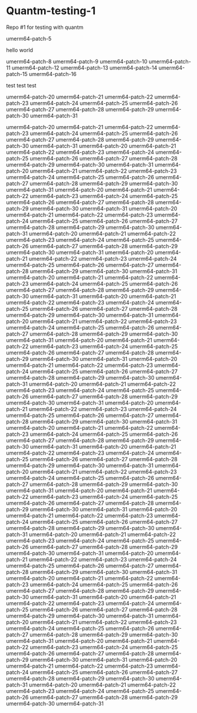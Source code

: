 # Quantm-testing-1
Repo #1 for testing with quantm

umerm64-patch-5

hello
world

umerm64-patch-8
umerm64-patch-9
umerm64-patch-10
umerm64-patch-11
umerm64-patch-12
umerm64-patch-13
umerm64-patch-14
umerm64-patch-15
umerm64-patch-16

test
test
test

umerm64-patch-20
umerm64-patch-21
umerm64-patch-22
umerm64-patch-23
umerm64-patch-24
umerm64-patch-25
umerm64-patch-26
umerm64-patch-27
umerm64-patch-28
umerm64-patch-29
umerm64-patch-30
umerm64-patch-31



umerm64-patch-20
umerm64-patch-21
umerm64-patch-22
umerm64-patch-23
umerm64-patch-24
umerm64-patch-25
umerm64-patch-26
umerm64-patch-27
umerm64-patch-28
umerm64-patch-29
umerm64-patch-30
umerm64-patch-31
umerm64-patch-20
umerm64-patch-21
umerm64-patch-22
umerm64-patch-23
umerm64-patch-24
umerm64-patch-25
umerm64-patch-26
umerm64-patch-27
umerm64-patch-28
umerm64-patch-29
umerm64-patch-30
umerm64-patch-31
umerm64-patch-20
umerm64-patch-21
umerm64-patch-22
umerm64-patch-23
umerm64-patch-24
umerm64-patch-25
umerm64-patch-26
umerm64-patch-27
umerm64-patch-28
umerm64-patch-29
umerm64-patch-30
umerm64-patch-31
umerm64-patch-20
umerm64-patch-21
umerm64-patch-22
umerm64-patch-23
umerm64-patch-24
umerm64-patch-25
umerm64-patch-26
umerm64-patch-27
umerm64-patch-28
umerm64-patch-29
umerm64-patch-30
umerm64-patch-31
umerm64-patch-20
umerm64-patch-21
umerm64-patch-22
umerm64-patch-23
umerm64-patch-24
umerm64-patch-25
umerm64-patch-26
umerm64-patch-27
umerm64-patch-28
umerm64-patch-29
umerm64-patch-30
umerm64-patch-31
umerm64-patch-20
umerm64-patch-21
umerm64-patch-22
umerm64-patch-23
umerm64-patch-24
umerm64-patch-25
umerm64-patch-26
umerm64-patch-27
umerm64-patch-28
umerm64-patch-29
umerm64-patch-30
umerm64-patch-31
umerm64-patch-20
umerm64-patch-21
umerm64-patch-22
umerm64-patch-23
umerm64-patch-24
umerm64-patch-25
umerm64-patch-26
umerm64-patch-27
umerm64-patch-28
umerm64-patch-29
umerm64-patch-30
umerm64-patch-31
umerm64-patch-20
umerm64-patch-21
umerm64-patch-22
umerm64-patch-23
umerm64-patch-24
umerm64-patch-25
umerm64-patch-26
umerm64-patch-27
umerm64-patch-28
umerm64-patch-29
umerm64-patch-30
umerm64-patch-31
umerm64-patch-20
umerm64-patch-21
umerm64-patch-22
umerm64-patch-23
umerm64-patch-24
umerm64-patch-25
umerm64-patch-26
umerm64-patch-27
umerm64-patch-28
umerm64-patch-29
umerm64-patch-30
umerm64-patch-31
umerm64-patch-20
umerm64-patch-21
umerm64-patch-22
umerm64-patch-23
umerm64-patch-24
umerm64-patch-25
umerm64-patch-26
umerm64-patch-27
umerm64-patch-28
umerm64-patch-29
umerm64-patch-30
umerm64-patch-31
umerm64-patch-20
umerm64-patch-21
umerm64-patch-22
umerm64-patch-23
umerm64-patch-24
umerm64-patch-25
umerm64-patch-26
umerm64-patch-27
umerm64-patch-28
umerm64-patch-29
umerm64-patch-30
umerm64-patch-31
umerm64-patch-20
umerm64-patch-21
umerm64-patch-22
umerm64-patch-23
umerm64-patch-24
umerm64-patch-25
umerm64-patch-26
umerm64-patch-27
umerm64-patch-28
umerm64-patch-29
umerm64-patch-30
umerm64-patch-31
umerm64-patch-20
umerm64-patch-21
umerm64-patch-22
umerm64-patch-23
umerm64-patch-24
umerm64-patch-25
umerm64-patch-26
umerm64-patch-27
umerm64-patch-28
umerm64-patch-29
umerm64-patch-30
umerm64-patch-31
umerm64-patch-20
umerm64-patch-21
umerm64-patch-22
umerm64-patch-23
umerm64-patch-24
umerm64-patch-25
umerm64-patch-26
umerm64-patch-27
umerm64-patch-28
umerm64-patch-29
umerm64-patch-30
umerm64-patch-31
umerm64-patch-20
umerm64-patch-21
umerm64-patch-22
umerm64-patch-23
umerm64-patch-24
umerm64-patch-25
umerm64-patch-26
umerm64-patch-27
umerm64-patch-28
umerm64-patch-29
umerm64-patch-30
umerm64-patch-31
umerm64-patch-20
umerm64-patch-21
umerm64-patch-22
umerm64-patch-23
umerm64-patch-24
umerm64-patch-25
umerm64-patch-26
umerm64-patch-27
umerm64-patch-28
umerm64-patch-29
umerm64-patch-30
umerm64-patch-31
umerm64-patch-20
umerm64-patch-21
umerm64-patch-22
umerm64-patch-23
umerm64-patch-24
umerm64-patch-25
umerm64-patch-26
umerm64-patch-27
umerm64-patch-28
umerm64-patch-29
umerm64-patch-30
umerm64-patch-31
umerm64-patch-20
umerm64-patch-21
umerm64-patch-22
umerm64-patch-23
umerm64-patch-24
umerm64-patch-25
umerm64-patch-26
umerm64-patch-27
umerm64-patch-28
umerm64-patch-29
umerm64-patch-30
umerm64-patch-31
umerm64-patch-20
umerm64-patch-21
umerm64-patch-22
umerm64-patch-23
umerm64-patch-24
umerm64-patch-25
umerm64-patch-26
umerm64-patch-27
umerm64-patch-28
umerm64-patch-29
umerm64-patch-30
umerm64-patch-31
umerm64-patch-20
umerm64-patch-21
umerm64-patch-22
umerm64-patch-23
umerm64-patch-24
umerm64-patch-25
umerm64-patch-26
umerm64-patch-27
umerm64-patch-28
umerm64-patch-29
umerm64-patch-30
umerm64-patch-31
umerm64-patch-20
umerm64-patch-21
umerm64-patch-22
umerm64-patch-23
umerm64-patch-24
umerm64-patch-25
umerm64-patch-26
umerm64-patch-27
umerm64-patch-28
umerm64-patch-29
umerm64-patch-30
umerm64-patch-31
umerm64-patch-20
umerm64-patch-21
umerm64-patch-22
umerm64-patch-23
umerm64-patch-24
umerm64-patch-25
umerm64-patch-26
umerm64-patch-27
umerm64-patch-28
umerm64-patch-29
umerm64-patch-30
umerm64-patch-31
umerm64-patch-20
umerm64-patch-21
umerm64-patch-22
umerm64-patch-23
umerm64-patch-24
umerm64-patch-25
umerm64-patch-26
umerm64-patch-27
umerm64-patch-28
umerm64-patch-29
umerm64-patch-30
umerm64-patch-31
umerm64-patch-20
umerm64-patch-21
umerm64-patch-22
umerm64-patch-23
umerm64-patch-24
umerm64-patch-25
umerm64-patch-26
umerm64-patch-27
umerm64-patch-28
umerm64-patch-29
umerm64-patch-30
umerm64-patch-31
umerm64-patch-20
umerm64-patch-21
umerm64-patch-22
umerm64-patch-23
umerm64-patch-24
umerm64-patch-25
umerm64-patch-26
umerm64-patch-27
umerm64-patch-28
umerm64-patch-29
umerm64-patch-30
umerm64-patch-31
umerm64-patch-20
umerm64-patch-21
umerm64-patch-22
umerm64-patch-23
umerm64-patch-24
umerm64-patch-25
umerm64-patch-26
umerm64-patch-27
umerm64-patch-28
umerm64-patch-29
umerm64-patch-30
umerm64-patch-31
umerm64-patch-20
umerm64-patch-21
umerm64-patch-22
umerm64-patch-23
umerm64-patch-24
umerm64-patch-25
umerm64-patch-26
umerm64-patch-27
umerm64-patch-28
umerm64-patch-29
umerm64-patch-30
umerm64-patch-31
